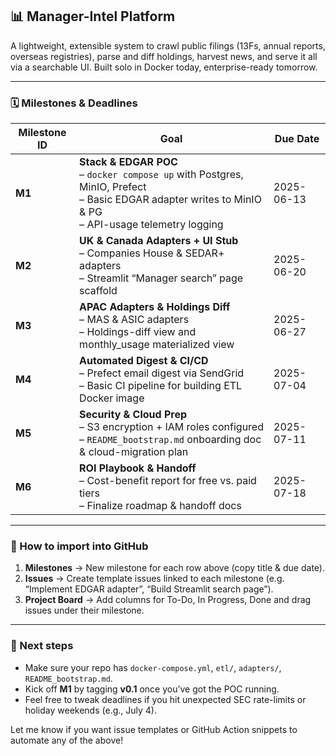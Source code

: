 ## 📊 Manager-Intel Platform

A lightweight, extensible system to crawl public filings (13Fs, annual reports, overseas registries), parse and diff holdings, harvest news, and serve it all via a searchable UI. Built solo in Docker today, enterprise-ready tomorrow.

---

### 🗓 Milestones & Deadlines

| Milestone ID | Goal                                                                     | Due Date   |
|--------------|--------------------------------------------------------------------------|------------|
| **M1**       | **Stack & EDGAR POC**<br>– `docker compose up` with Postgres, MinIO, Prefect<br>– Basic EDGAR adapter writes to MinIO & PG<br>– API-usage telemetry logging | 2025-06-13 |
| **M2**       | **UK & Canada Adapters + UI Stub**<br>– Companies House & SEDAR+ adapters<br>– Streamlit “Manager search” page scaffold              | 2025-06-20 |
| **M3**       | **APAC Adapters & Holdings Diff**<br>– MAS & ASIC adapters<br>– Holdings-diff view and monthly_usage materialized view         | 2025-06-27 |
| **M4**       | **Automated Digest & CI/CD**<br>– Prefect email digest via SendGrid<br>– Basic CI pipeline for building ETL Docker image        | 2025-07-04 |
| **M5**       | **Security & Cloud Prep**<br>– S3 encryption + IAM roles configured<br>– `README_bootstrap.md` onboarding doc & cloud-migration plan | 2025-07-11 |
| **M6**       | **ROI Playbook & Handoff**<br>– Cost-benefit report for free vs. paid tiers<br>– Finalize roadmap & handoff docs                  | 2025-07-18 |

---

### 🔨 How to import into GitHub

1. **Milestones** → New milestone for each row above (copy title & due date).  
2. **Issues** → Create template issues linked to each milestone (e.g. “Implement EDGAR adapter”, “Build Streamlit search page”).  
3. **Project Board** → Add columns for To-Do, In Progress, Done and drag issues under their milestone.  

---

### 🤔 Next steps

- Make sure your repo has `docker-compose.yml`, `etl/`, `adapters/`, `README_bootstrap.md`.  
- Kick off **M1** by tagging **v0.1** once you’ve got the POC running.  
- Feel free to tweak deadlines if you hit unexpected SEC rate-limits or holiday weekends (e.g., July 4).

Let me know if you want issue templates or GitHub Action snippets to automate any of the above!

